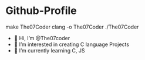 # Github-Profile
make The07Coder 
clang -o The07Coder 
./The07Coder 
- 👋 Hi, I’m @The07coder 
- 👀 I’m interested in creating C language Projects 
- 🧠 I’m currently learning C, JS

